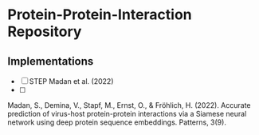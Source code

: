 # Protein-Protein-Interaction Repository

## Implementations
- [ ] STEP Madan et al. (2022)
- [ ] 


Madan, S., Demina, V., Stapf, M., Ernst, O., & Fröhlich, H. (2022). Accurate prediction of virus-host protein-protein interactions via a Siamese neural network using deep protein sequence embeddings. Patterns, 3(9).